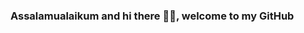 ### Assalamualaikum and hi there 👋🏽, welcome to my GitHub

<!--
**mirzonee/mirzonee** is a ✨ _special_ ✨ repository because its `README.md` (this file) appears on your GitHub profile.

Here are some ideas to get you started:

- 🔭 I’m currently working on Mobile App Project which titled as Kfries Restaurant App (as in 11/1/2024)
- 🌱 I’m currently learning how to develop a website
- 👩🏽‍🎓 I am a Bachelor Degree student in Computer Science (currently in my final year)
- 🤔 I’m looking for help with my Final Year Project which is about Strawberry Ripeness Detection System
- 💬 Ask me about my studies and my future goals! I can help with a little bit of coding problem in Java/Python problem.
- 📫 How to reach me: Email: juadanis01@gmail.com
- 😄 Pronouns: She/Her
- ⚡ Fun fact: I am from Malaysia ✌️
-->
